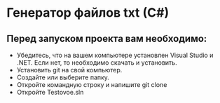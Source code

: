 # Генератор файлов txt (C#)

## Перед запуском проекта вам необходимо:
* Убедитесь, что на вашем компьютере установлен Visual Studio и .NET. Если нет, то необходимо скачать и установить.
* Установить git на свой компьютер. 
* Создайте или выберите папку.
* Откройте командную строку и напишите git clone 
* Откройте Testovoe.sln